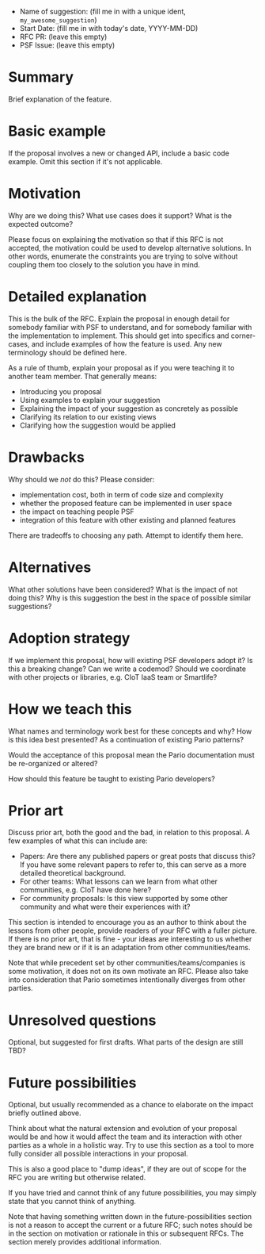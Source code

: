 - Name of suggestion: (fill me in with a unique ident, `my_awesome_suggestion`)
- Start Date: (fill me in with today's date, YYYY-MM-DD)
- RFC PR: (leave this empty)
- PSF Issue: (leave this empty)

# Summary
[summary]: #summary

Brief explanation of the feature.

# Basic example
[example]: #example

If the proposal involves a new or changed API, include a basic code example.
Omit this section if it's not applicable.

# Motivation
[example]: #motiviation

Why are we doing this? What use cases does it support? What is the expected
outcome?

Please focus on explaining the motivation so that if this RFC is not accepted,
the motivation could be used to develop alternative solutions. In other words,
enumerate the constraints you are trying to solve without coupling them too
closely to the solution you have in mind.

# Detailed explanation
[explanation]: #explanation

This is the bulk of the RFC. Explain the proposal in enough detail for somebody
familiar with PSF to understand, and for somebody familiar with the
implementation to implement. This should get into specifics and corner-cases,
and include examples of how the feature is used. Any new terminology should be
defined here.

As a rule of thumb, explain your proposal as if you were teaching it to another
team member. That generally means:

- Introducing you proposal
- Using examples to explain your suggestion
- Explaining the impact of your suggestion as concretely as possible
- Clarifying its relation to our existing views
- Clarifying how the suggestion would be applied

# Drawbacks
[drawbacks]: #drawbacks

Why should we *not* do this? Please consider:

- implementation cost, both in term of code size and complexity
- whether the proposed feature can be implemented in user space
- the impact on teaching people PSF
- integration of this feature with other existing and planned features

There are tradeoffs to choosing any path. Attempt to identify them here.

# Alternatives
[alternatives]: #alternatives

What other solutions have been considered? What is the impact of not doing this?
Why is this suggestion the best in the space of possible similar suggestions? 

# Adoption strategy
[adoption]: #adoption

If we implement this proposal, how will existing PSF developers adopt it? Is
this a breaking change? Can we write a codemod? Should we coordinate with
other projects or libraries, e.g. CIoT IaaS team or Smartlife?

# How we teach this
[adoption]: #adoption
What names and terminology work best for these concepts and why? How is this
idea best presented? As a continuation of existing Pario patterns?

Would the acceptance of this proposal mean the Pario documentation must be
re-organized or altered?

How should this feature be taught to existing Pario developers?

# Prior art
[prior-art]: #prior-art

Discuss prior art, both the good and the bad, in relation to this proposal.
A few examples of what this can include are:
- Papers: Are there any published papers or great posts that discuss this? If you have some relevant papers to refer to, this can serve as a more detailed theoretical background.
- For other teams: What lessons can we learn from what other communities, e.g. CIoT have done here?
- For community proposals: Is this view supported by some other community and what were their experiences with it?

This section is intended to encourage you as an author to think about the
lessons from other people, provide readers of your RFC with a fuller picture.
If there is no prior art, that is fine - your ideas are interesting to us
whether they are brand new or if it is an adaptation from other communities/teams.

Note that while precedent set by other communities/teams/companies is some motivation, it does not on its own motivate an RFC.
Please also take into consideration that Pario sometimes intentionally diverges
from other parties.

# Unresolved questions
[unresolved-questions]: #unresolved-questions

Optional, but suggested for first drafts. What parts of the design are still
TBD?

# Future possibilities
[future-possibilities]: #future-possibilities

Optional, but usually recommended as a chance to elaborate on the impact briefly outlined above.

Think about what the natural extension and evolution of your proposal would
be and how it would affect the team and its interaction with other parties as a
whole in a holistic way. Try to use this section as a tool to more fully consider all possible
interactions in your proposal.

This is also a good place to "dump ideas", if they are out of scope for the
RFC you are writing but otherwise related.

If you have tried and cannot think of any future possibilities,
you may simply state that you cannot think of anything.

Note that having something written down in the future-possibilities section
is not a reason to accept the current or a future RFC; such notes should be
in the section on motivation or rationale in this or subsequent RFCs.
The section merely provides additional information.
